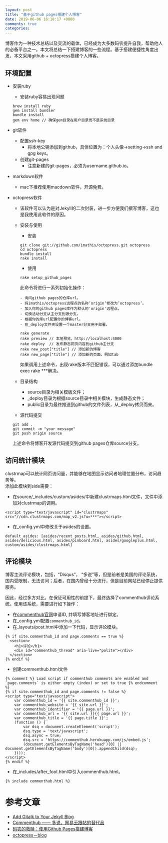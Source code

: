```yaml
---
layout: post
title: "基于github pages搭建个人博客"
date: 2019-06-06 16:18:17 +0800
comments: true
categories: 
---
```


博客作为一种技术总结以及交流的载体，已经成为大多数码农提升自我，帮助他人的必备平台之一。本文将总结一下搭建博客的一些流程。基于搭建便捷性角度出发，本文采用github + octopress搭建个人博客。

<!--more-->

## 环境配置
- 安装ruby
   - 安装ruby容易出现问题
   
   ```
   brew install ruby
   gem install bundler
   bundle install
   gem env home // 确保gem目录在用户目录而不是系统目录
   ```
   
- git软件
   - 配置ssh-key
      - 将本地公钥添加到github，具体位置为：个人头像->setting->ssh and gpg keys。
   - 创建git-pages
      - 注意新建的git-pages，必须为username.github.io。
- markdown软件
   - mac下推荐使用macdown软件，开源免费。
- octopress软件
   - 该软件可以认为是对Jekyll的二次封装，进一步方便我们撰写博客，这也是我使用此软件的原因。
   - 安装与使用
      - 安装
      
      ```
      git clone git://github.com/imathis/octopress.git octopress
      cd octopress
      bundle install
      rake install
      ```

      - 使用
      
      ```
      rake setup_github_pages 
      ```
      此命令将进行一系列初始化操作：
      
         - 询问github pages的仓库url。
         - 将imathis/octopress远程点的名称’origin’修改为’octopress’。
         - 加入你的github pages库作为默认的'origin'远程点。
         - 切换活动分支从主分支到源分支。
         - 根据你的库url配置你的博客url。
         - 在_deploy文件夹设置一个master分支用于部署。
      
      ```
      rake generate
      rake preview // 本地预览，http://localhost:4000
      rake deploy  // 发布静态网页内容到github主分支
      rake new_post["title"] // 添加新的博客
      rake new_page["title"] // 添加新的页面，例如tab
      ```

      如果调用上述命令，出现rake版本不匹配错误，可以通过添加bundle exec rake ***解决。
   - 目录结构
      - source目录为相关模版文件；
      - _deploy目录为根据source目录中相关模块，生成静态文件；
      - public目录为最终推送到github的文件列表，从_deploy拷贝而来。
   - 源代码提交
   
   ```
   git add .
   git commit -m "your message"
   git push origin source
   ```

   上述命令将博客开发源代码提交到github pages仓库source分支。
   
## 访问统计模块   
clustrmap可以统计网页访问量，并能够在地图显示访问者地理位置分布，访问趋势等。<br>
添加此模块到side需要：

- 在source/_includes/custom/asides/中新建clustrmaps.html文件，文件中添加对clustrmap的调用。

```
<script type="text/javascript" id="clustrmaps" src="//cdn.clustrmaps.com/map_v2.js?u=***"></script>
```

- 在_config.yml中修改关于asides的设置。

```
default_asides: [asides/recent_posts.html, asides/github.html, asides/delicious.html, asides/pinboard.html, asides/googleplus.html, custom/asides/clustrmaps.html]
```
  
## 评论模块
博客主流评论模块，包括，“Disqus”， “多说”等，但是前者是美国的评论系统，国内受限制，无法访问；后者，在国内曾经十分流行，但是目前网站已经停止提供服务。

因此，经过多方对比，在保证可用性的前提下，最终选择了commenthub评论系统。使用该系统，需要进行如下操作：

- 在[commenthub官网](https://commenthub.herokuapp.com)申请ID, 并填写博客地址进行绑定。
- 在_config.yml配置`commenthub_id`。
- 在_layouts/post.html中添加一下代码，显示评论模块。

```
{% if site.commenthub_id and page.comments == true %}
  <section>
    <h1>评论</h1>
    <div id="commenthub_thread" aria-live="polite"></div>
  </section>
{% endif %}                                                         
```

- 创建commenthub.html文件

```
{% comment %} Load script if commenthub comments are enabled and `page.comments` is either empty (index) or set to true {% endcomment %}
{% if site.commenthub_id and page.comments != false %}
<script type="text/javascript">
    var commenthub_id = '{{ site.commenthub_id }}';
    var commenthub_website = '{{ site.url }}';
    var commenthub_identifier = '{{ page.url }}';
    var commenthub_url = '{{ site.url }}{{ page.url }}';
    var commenthub_title = '{{ page.title }}';
    (function () {
        var dsq = document.createElement('script');
        dsq.type = 'text/javascript';
        dsq.async = true;
        dsq.src = 'https://commenthub.herokuapp.com/js/embed.js';
        (document.getElementsByTagName('head')[0] || document.getElementsByTagName('body')[0]).appendChild(dsq);
    }());
</script>
{% endif %}
```

- 在_includes/after_foot.html中引入commenthub.html。

```
{% include commenthub.html %} 
```

# 参考文章
- [Add Gitalk to Your Jekyll Blog](https://aerolith.ink/2018/08/25/Gitalk/)
- [Commenthub —— 多说、网易云跟帖的替代品](http://www.majiang.life/blog/octopress-and-hexo-comments-widget/)
- [码农的救赎：使用Github Pages搭建博客](http://toughcoder.net/blog/2014/10/16/blogging-like-a-hacker-with-github-pages/)
- [octopress－blog](http://wiki.11ten.net/Knowledge-Management/octopress%EF%BC%8Dblog.html)

